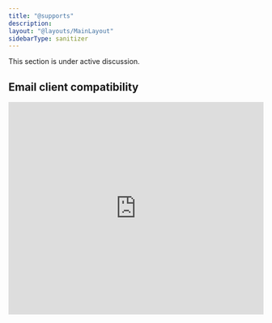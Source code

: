 ```yaml
---
title: "@supports"
description:
layout: "@layouts/MainLayout"
sidebarType: sanitizer
---
```


This section is under active discussion.

## Email client compatibility

<iframe title="Can I email… @supports" src="https://embed.caniemail.com/css-at-supports/" width="640" height="420" style="width:100%; max-width:40rem; height:26.25rem; border:none;" loading="lazy"></iframe>